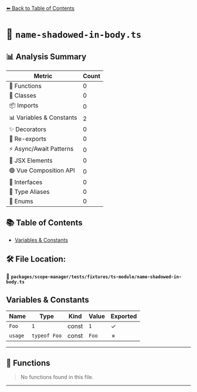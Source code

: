 [⬅️ Back to Table of Contents](../../../../../index.md)

# 📄 `name-shadowed-in-body.ts`

## 📊 Analysis Summary

| Metric | Count |
|--------|-------|
| 🔧 Functions | 0 |
| 🧱 Classes | 0 |
| 📦 Imports | 0 |
| 📊 Variables & Constants | 2 |
| ✨ Decorators | 0 |
| 🔄 Re-exports | 0 |
| ⚡ Async/Await Patterns | 0 |
| 💠 JSX Elements | 0 |
| 🟢 Vue Composition API | 0 |
| 📐 Interfaces | 0 |
| 📑 Type Aliases | 0 |
| 🎯 Enums | 0 |

## 📚 Table of Contents

- [Variables & Constants](#variables-constants)

## 🛠️ File Location:
📂 **`packages/scope-manager/tests/fixtures/ts-module/name-shadowed-in-body.ts`**

## Variables & Constants

| Name | Type | Kind | Value | Exported |
|------|------|------|-------|----------|
| `Foo` | `1` | const | `1` | ✓ |
| `usage` | `typeof Foo` | const | `Foo` | ✗ |


---

## 🔧 Functions

> No functions found in this file.


---